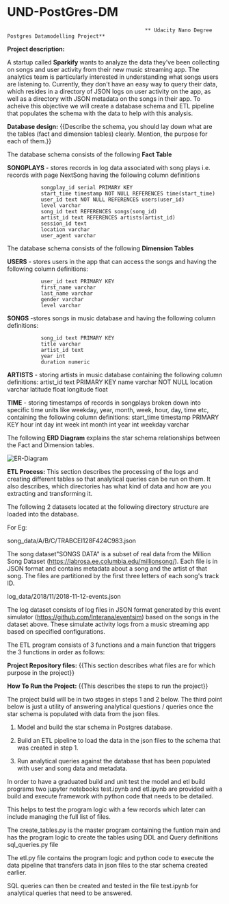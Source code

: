 # UND-PostGres-DM
                                                 ** Udacity Nano Degree Postgres Datamodelling Project**


**Project description:** 

A startup called **Sparkify** wants to analyze the data they've been collecting on songs and user activity from their new music streaming app. The analytics team is particularly interested in understanding what songs users are listening to. Currently, they don't have an easy way to query their data, which resides in a directory of JSON logs on user activity on the app, as well as a directory with JSON metadata on the songs in their app.
To acheive this objective we will create a database schema and ETL pipeline that populates the schema with the data to help with  this analysis. 

**Database design:**  {{Describe the schema, you should lay down what are the tables (fact and dimension tables) clearly. Mention, the purpose for each of them.}}

The database schema consists of the following **Fact Table**

   **SONGPLAYS** - stores records in log data associated with song plays i.e. records with page NextSong having the following column definitions
  
               songplay_id serial PRIMARY KEY
               start_time timestamp NOT NULL REFERENCES time(start_time)
               user_id text NOT NULL REFERENCES users(user_id)
               level varchar
               song_id text REFERENCES songs(song_id)
               artist_id text REFERENCES artists(artist_id)
               session_id text
               location varchar
               user_agent varchar

The database schema consists of the following **Dimension Tables**

**USERS**  - stores users in the app that can access the songs and having the following column definitions:
  
               user_id text PRIMARY KEY
               first_name varchar
               last_name varchar
               gender varchar
               level varchar 

**SONGS**  -stores  songs in music database and having the following column definitions:

               song_id text PRIMARY KEY
               title varchar
               artist_id text
               year int
               duration numeric

**ARTISTS** - storing artists in music database containing the following column definitions:
               artist_id text PRIMARY KEY
               name varchar NOT NULL
               location varchar
               latitude float
               longitude float

**TIME** - storing timestamps of records in songplays broken down into specific time units like weekday, year, month, week, hour, day, time etc, containing the following column definitions:
               start_time timestamp PRIMARY KEY
               hour int
               day int
               week int
               month int
               year int
               weekday varchar


The following **ERD Diagram** explains the star schema relationships between the Fact and Dimension tables.

![ER-Diagram](https://udacity-reviews-uploads.s3.us-west-2.amazonaws.com/_attachments/33760/1616254201/Song_ERD.png)

**ETL Process:** This section describes the processing of the logs and creating different tables so that analytical queries can be run on them. It also describes, which directories has what kind of data and how are you extracting and transforming it.

The following 2 datasets located at the following directory structure are loaded into the database.

For Eg: 

song_data/A/B/C/TRABCEI128F424C983.json

The song dataset"SONGS DATA" is a subset of real data from the Million Song Dataset (https://labrosa.ee.columbia.edu/millionsong/). Each file is in JSON format and contains metadata about a song and the artist of that song. The files are partitioned by the first three letters of each song's track ID.

log_data/2018/11/2018-11-12-events.json

The log dataset consists of log files in JSON format generated by this event simulator (https://github.com/Interana/eventsim) based on the songs in the dataset above. These simulate activity logs from a music streaming app based on specified configurations.

The ETL program consists of 3 functions and a main function that triggers the 3 functions in order as follows:


**Project Repository files:** {{This section describes what files are for which purpose in the project}}


**How To Run the Project:** {{This describes the steps to run the project}}




The project build will be in two stages in steps 1 and 2 below. The third point below is just a utility of answering analytical questions / queries once the star schema is populated with data from the json files.

1. Model and build the star schema in Postgres database.

2. Build an ETL pipeline to load the data in the json files to the schema that was created in step 1.

3. Run analytical queries against the database that has been populated with user and song data and metadata.


In order to have a graduated build and unit test the  model and etl build programs two jupyter notebooks test.ipynb and etl.ipynb are provided with a build and execute framework with python code that needs to be detailed.

This helps to test the program logic with a few records which later can include managing the full list of files.


The create_tables.py is the master program containing the funtion main and has the program logic to create the tables using DDL and Query definitions sql_queries.py file

The etl.py file contains the program logic and python code to execute the data pipeline that transfers data in json files to the star schema created earlier.

SQL queries can then be created and tested in the file test.ipynb for analytical queries that need to be answered.
